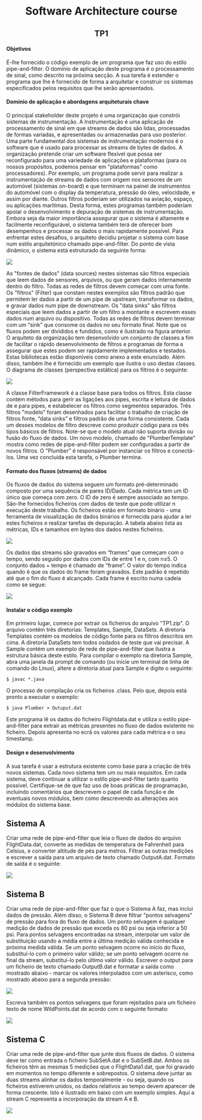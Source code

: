 # <div align="center">Software Architecture course</div>

## <div align="center">TP1</div>

#### Objetivos	
É-lhe fornecido o código exemplo de um programa que faz uso do estilo pipe-and-filter. O domínio de aplicação deste programa é o processamento de sinal, como descrito na próxima secção. A sua tarefa é estender o programa que lhe é fornecido de forma a arquitetar e construir os sistemas especificados pelos requisitos que lhe serão apresentados.

#### Domínio	de	aplicação	e	abordagens	arquiteturais	chave	
O principal stakeholder deste projeto é uma organização que constrói sistemas de instrumentação. A Instrumentação é uma aplicação de processamento de sinal em que streams de dados são lidas, processadas de formas variadas, e apresentadas ou armazenadas para uso posterior. Uma parte fundamental dos sistemas de instrumentação modernos é o software
que é usado para processar as streams de bytes de dados. A organização pretende criar um software flexível que possa ser reconfigurado para uma variedade de aplicações e plataformas (para os nossos propósitos, podemos pensar em
"plataformas" como processadores). Por exemplo, um programa pode servir para realizar a instrumentação de streams de dados com origem nos sensores de um automóvel (sistemas on-board) e que terminam na painel de instrumentos do automóvel com o display da temperatura, pressão do óleo, velocidade, e assim por diante. Outros filtros poderiam ser utilizados na
aviação, espaço, ou aplicações marítimas. Desta forma, estes programas também poderiam apoiar o desenvolvimento e depuração de sistemas de instrumentação. Embora seja da maior importância assegurar que o sistema é altamente e facilmente reconfigurável, o sistema também terá de oferecer bom desempenhos e processar os dados o mais rapidamente
possível. Para enfrentar estes desafios, o arquiteto decidiu projetar o sistema com base num estilo arquitetónico chamado pipe-and-filter. Do ponto de vista dinâmico, o sistema está estruturado da seguinte forma: 	

![](https://dl.dropboxusercontent.com/u/15756440/AS%20pipe%20and%20filter1.png)

As "fontes de dados" (data sources) nestes sistemas são filtros especiais que leem dados de sensores, arquivos, ou que geram dados internamente dentro do filtro. Todas as redes de filtros devem começar com uma fonte. Os "filtros" (Filter) que constam nestes exemplos são filtros padrão que permitem ler dados a partir de um pipe de upstream, transformar os dados, e
gravar dados num pipe de downstream. Os "data sinks" são filtros especiais que leem dados a partir de um filtro a montante e escrevem esses dados num arquivo ou dispositivo. Todas as redes de filtros devem terminar com um “sink” que consome os dados no seu formato final. Note que os fluxos podem ser divididos e fundidos, como é ilustrado na figura anterior.
O arquiteto da organização tem desenvolvido um conjunto de classes a fim de facilitar o rápido desenvolvimento de filtros e programas de forma a assegurar que estes podem ser rapidamente implementados e testados. Estas bibliotecas estão disponíveis como anexo a este enunciado. Além disso, também lhe é fornecido um exemplo que ilustra o uso destas classes.
O diagrama de classes (perspectiva estática) para os filtros é o seguinte:

![](https://dl.dropboxusercontent.com/u/15756440/AS%20pipe%20and%20filter2.png)

A classe FilterFramework é a classe base para todos os filtros. Esta classe contém métodos para gerir as ligações aos pipes, escrita e leitura de dados de e para pipes, e estabelecer os filtros como segmentos separados. Três filtros "modelo" foram desenhados para facilitar o trabalho de criação de filtros fonte, “data sinks” e filtros padrão de uma forma consistente. Cada um desses modelos de filtro descreve como produzir código para os três tipos básicos de
filtros. Note-se que o modelo atual não suporta divisão ou fusão do fluxo de dados. Um novo modelo, chamado de "PlumberTemplate" mostra como redes de pipe-and-filter podem ser configuradas a partir de novos filtros. O "Plumber" é responsável por instanciar os filtros e conectá-los. Uma vez concluída esta tarefa, o Plumber termina.

#### Formato	dos	fluxos	(streams)	de	dados	
Os fluxos de dados do sistema seguem um formato pré-determinado composto por uma sequência de pares ID/Dado. Cada métrica tem um ID único que começa com zero. O ID de zero é sempre associado ao tempo. São-lhe fornecidos ficheiros com dados de teste que pode utilizar n execução deste trabalho. Os ficheiros estão em formato binário - uma ferramenta de visualização de dados binários é fornecida para ajudar a ler estes ficheiros e realizar tarefas de depuração. A tabela abaixo lista as métricas, IDs e tamanhos em bytes dos dados nestes ficheiros.

![](https://dl.dropboxusercontent.com/u/15756440/AS%20pipe%20and%20filter3.png)

Os dados das streams são gravados em “frames” que começam com o tempo, sendo seguido por dados com IDs de entre 1 e n, com n≤5. O conjunto dados + tempo é chamado de “frame”. O valor do tempo indica quando é que os dados do frame foram gravados. Este padrão é repetido até que o fim do fluxo é alcançado. Cada frame é escrito numa cadeia como se segue:

![](https://dl.dropboxusercontent.com/u/15756440/AS%20pipe%20and%20filter4.png)

#### Instalar	o	código	exemplo	
Em primeiro lugar, comece por extrair os ficheiros do arquivo "TP1.zip". O arquivo contém três diretorias: Templates, Sample, DataSets. A diretoria Templates contém os modelos de código fonte para os filtros descritos em cima. A diretoria DataSets tem todos osdados de teste que vai precisar. A Sample contém um exemplo de rede de pipe-and-filter que ilustra a estrutura básica deste estilo. Para compilar o exemplo na diretoria Sample, abra uma janela da prompt de comando (ou inicie um terminal de linha de comando do Linux), altere a diretoria atual para Sample e digite o seguinte:

``
$ javac *.java
``

O processo de compilação cria os ficheiros .class. Pelo que, depois está pronto a executar o exemplo:

``
$ java Plumber > Outuput.dat
``

Este programa lê os dados do ficheiro Flightdata.dat e utiliza o estilo pipe-and-filter para extrair as métricas presentes no fluxo de dados existente no ficheiro. Depois apresenta no ecrã os valores para cada métrica e o seu timestamp.

#### Design	e	desenvolvimento	
A sua tarefa é usar a estrutura existente como base para a criação de três novos sistemas. Cada novo sistema tem um ou mais requisitos. Em cada sistema, deve continuar a utilizar o estilo pipe-and-filter tanto quanto possível. Certifique-se de que faz uso de boas práticas de programação, incluindo comentários que descrevem o papel de cada função e de eventuais
novos módulos, bem como descrevendo as alterações aos módulos do sistema base.

## Sistema	A	
Criar uma rede de pipe-and-filter que leia o fluxo de dados do arquivo FlightData.dat, converte as medidas de temperatura de Fahrenheit para Celsius, e converter altitude de pés para metros. Filtrar as outras medições e escrever a saída para um arquivo de texto chamado OutputA.dat. Formato de saída é o seguinte:

![](https://dl.dropboxusercontent.com/u/15756440/AS%20pipe%20and%20filterA.png)

## Sistema	B	
Criar uma rede de pipe-and-filter que faz o que o Sistema A faz, mas inclui dados de pressão. Além disso, o Sistema B deve filtrar "pontos selvagens" de pressão para fora do fluxo de dados. Um ponto selvagem é qualquer medição de dados de pressão que exceda os 80 psi ou seja inferior a 50 psi. Para pontos selvagens encontradas na stream, interpolar um valor de substituição usando a média entre a última medição válida conhecida e próxima medida válida. Se um ponto selvagem ocorre no início do fluxo, substituí-lo com o primeiro valor válido; se um ponto selvagem ocorre no final da stream, substituí-lo pelo último valor válido. Escrever o output para um ficheiro de texto chamado OutputB.dat e formatar a saída como mostrado
abaixo - marcar os valores interpolados com um asterisco, como mostrado abaixo para a segunda pressão:

![](https://dl.dropboxusercontent.com/u/15756440/AS%20pipe%20and%20filterB1.png)

Escreva também os pontos selvagens que foram rejeitados para um ficheiro texto de nome WildPoints.dat de acordo com o seguinte formato:

![](https://dl.dropboxusercontent.com/u/15756440/AS%20pipe%20and%20filterB2.png)

## Sistema	C	
Criar uma rede de pipe-and-filter que junte dois fluxos de dados. O sistema deve ter como entrada o ficheiro SubSetA.dat e o SubSetB.dat. Ambos os ficheiros têm as mesmas 5 medições que o FlightData1.dat, que foi gravado em momentos no tempo diferente e sobrepostos. O sistema deve juntar as duas streams alinhar os dados temporalmente - ou seja, quando os ficheiros estiverem unidos, os dados relativos ao tempo devem aparecer de forma crescente. Isto é ilustrado em baixo com um exemplo simples. Aqui a stream C representa a incorporação da stream A e B.

![](https://dl.dropboxusercontent.com/u/15756440/AS%20pipe%20and%20filterC.png)
